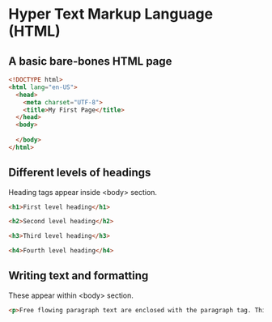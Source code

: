 # Hyper Text Markup Language (HTML)

## A basic bare-bones HTML page

```html
<!DOCTYPE html>
<html lang="en-US">
  <head>
    <meta charset="UTF-8">
    <title>My First Page</title>
  </head>
  <body>
    
  </body>
</html>
```

## Different levels of headings

Heading tags appear inside &lt;body&gt; section.

```html
<h1>First level heading</h1>

<h2>Second level heading</h2>

<h3>Third level heading</h3>

<h4>Fourth level heading</h4>
```

## Writing text and formatting

These appear within &lt;body&gt; section.

```html
<p>Free flowing paragraph text are enclosed with the paragraph tag. This is how you make the <strong>text bold</strong>. This is how you make the <emph>text italic</emph>.
```


